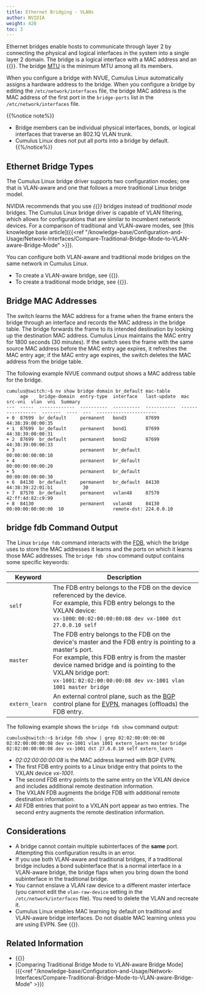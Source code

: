 ```yaml
---
title: Ethernet Bridging - VLANs
author: NVIDIA
weight: 420
toc: 3
---
```

Ethernet bridges enable hosts to communicate through layer 2 by connecting the physical and logical interfaces in the system into a single layer 2 domain. The bridge is a logical interface with a MAC address and an {{<link url="Switch-Port-Attributes#mtu" text="MTU">}}. The bridge [MTU](## "Maximum Transmission Unit") is the minimum MTU among all its members.

When you configure a bridge with NVUE, Cumulus Linux automatically assigns a hardware address to the bridge. When you configure a bridge by editing the `/etc/network/interfaces` file, the bridge MAC address is the MAC address of the first port in the `bridge-ports` list in the `/etc/network/interfaces` file.

{{%notice note%}}
- Bridge members can be individual physical interfaces, bonds, or logical interfaces that traverse an 802.1Q VLAN trunk.
- Cumulus Linux does not put all ports into a bridge by default.
{{%/notice%}}

## Ethernet Bridge Types

The Cumulus Linux bridge driver supports two configuration modes; one that is VLAN-aware and one that follows a more traditional Linux bridge model.

NVIDIA recommends that you use *{{<link url="VLAN-aware-Bridge-Mode" text="VLAN-aware mode">}}* bridges instead of *traditional mode* bridges. The Cumulus Linux bridge driver is capable of VLAN filtering, which allows for configurations that are similar to incumbent network devices. For a comparison of traditional and VLAN-aware modes, see
[this knowledge base article]({{<ref "/knowledge-base/Configuration-and-Usage/Network-Interfaces/Compare-Traditional-Bridge-Mode-to-VLAN-aware-Bridge-Mode" >}}).

You can configure both VLAN-aware and traditional mode bridges on the same network in Cumulus Linux.

- To create a VLAN-aware bridge, see {{<link title="VLAN-aware Bridge Mode">}}.
- To create a traditional mode bridge, see {{<link title="Traditional Bridge Mode">}}.

## Bridge MAC Addresses

The switch learns the MAC address for a frame when the frame enters the bridge through an interface and records the MAC address in the bridge table. The bridge forwards the frame to its intended destination by looking up the destination MAC address. Cumulus Linux maintains the MAC entry for 1800 seconds (30 minutes). If the switch sees the frame with the same source MAC address before the MAC entry age expires, it refreshes the MAC entry age; if the MAC entry age expires, the switch deletes the MAC address from the bridge table.

The following example NVUE command output shows a MAC address table for the bridge.

```
cumulus@switch:~$ nv show bridge domain br_default mac-table
     age    bridge-domain  entry-type  interface   last-update  mac                src-vni  vlan  vni  Summary
---  -----  -------------  ----------  ----------  -----------  -----------------  -------  ----  ---  ----------------------
+ 0  87699  br_default     permanent   bond3       87699        44:38:39:00:00:35
+ 1  87699  br_default     permanent   bond1       87699        44:38:39:00:00:31
+ 2  87699  br_default     permanent   bond2       87699        44:38:39:00:00:33
+ 3                        permanent   br_default               00:00:00:00:00:10
+ 4                        permanent   br_default               00:00:00:00:00:20
+ 5                        permanent   br_default               00:00:00:00:00:30
+ 6  84130  br_default     permanent   br_default  84130        44:38:39:22:01:b1           30
+ 7  87570  br_default     permanent   vxlan48     87570        42:ff:4d:82:c9:99
+ 8  84130                 permanent   vxlan48     84130        00:00:00:00:00:00  10                  remote-dst: 224.0.0.10
```

## bridge fdb Command Output

The Linux `bridge fdb` command interacts with the [FDB](## "Forwarding Database Table"), which the bridge uses to store the MAC addresses it learns and the ports on which it learns those MAC addresses. The `bridge fdb show` command output contains some specific keywords:

| Keyword| Description |
|--- |--- |
| `self` | The FDB entry belongs to the FDB on the device referenced by the device.<br>For example, this FDB entry belongs to the VXLAN device:<br>`vx-1000`: `00:02:00:00:00:08 dev vx-1000 dst 27.0.0.10 self` |
| `master` |The FDB entry belongs to the FDB on the device's master and the FDB entry is pointing to a master's port.<br>For example, this FDB entry is from the master device named bridge and is pointing to the VXLAN bridge port:<br>`vx-1001`: `02:02:00:00:00:08 dev vx-1001 vlan 1001 master bridge` |
| `extern_learn` | An external control plane, such as the [BGP](## "Border Gateway Protocol") control plane for [EVPN](## "Ethernet Virtual Private Network"), manages (offloads) the FDB entry. |

The following example shows the `bridge fdb show` command output:

```
cumulus@switch:~$ bridge fdb show | grep 02:02:00:00:00:08
02:02:00:00:00:08 dev vx-1001 vlan 1001 extern_learn master bridge
02:02:00:00:00:08 dev vx-1001 dst 27.0.0.10 self extern_learn
```

- *02:02:00:00:00:08* is the MAC address learned with BGP EVPN.
- The first FDB entry points to a Linux bridge entry that points to the VXLAN device *vx-1001*.
- The second FDB entry points to the same entry on the VXLAN device and includes additional remote destination information.
- The VXLAN FDB augments the bridge FDB with additional remote destination information.
- All FDB entries that point to a VXLAN port appear as two entries. The second entry augments the remote destination information.

## Considerations

- A bridge cannot contain multiple subinterfaces of the **same** port. Attempting this configuration results in an error.
- If you use both VLAN-aware and traditional bridges, if a traditional bridge includes a bond subinterface that is a normal interface in a VLAN-aware bridge, the bridge flaps when you bring down the bond subinterface in the traditional bridge.
- You cannot enslave a VLAN raw device to a different master interface (you cannot edit the `vlan-raw-device` setting in the `/etc/network/interfaces` file). You need to delete the VLAN and recreate it.
- Cumulus Linux enables MAC learning by default on traditional and VLAN-aware bridge interfaces. Do not disable MAC learning unless you are using EVPN. See {{<link title="Ethernet Virtual Private Network - EVPN">}}.

## Related Information

- {{<exlink url="http://www.linuxjournal.com/article/8172" text="Linux Journal - Linux as an Ethernet Bridge">}}
- [Comparing Traditional Bridge Mode to VLAN-aware Bridge Mode]({{<ref "/knowledge-base/Configuration-and-Usage/Network-Interfaces/Compare-Traditional-Bridge-Mode-to-VLAN-aware-Bridge-Mode" >}})
